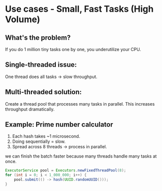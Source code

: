 # Use cases - Small, Fast Tasks (High Volume)
## What's the problem?
If you do 1 million tiny tasks one by one, you underutilize your CPU.

## Single-threaded issue:
One thread does all tasks → slow throughput.

## Multi-threaded solution:
Create a thread pool that processes many tasks in parallel. This increases throughput dramatically.

##  Example: Prime number calculator
1. Each hash takes ~1 microsecond.
1. Doing sequentially = slow.
1. Spread across 8 threads → process in parallel.

we can finish the batch faster because many threads handle many tasks at once.

```java
ExecutorService pool = Executors.newFixedThreadPool(8);
for (int i = 0; i < 1_000_000; i++) {
    pool.submit(() -> hash(UUID.randomUUID()));
}
```